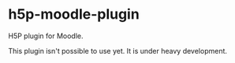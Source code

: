 # h5p-moodle-plugin
H5P plugin for Moodle.

This plugin isn't possible to use yet. It is under heavy development.
